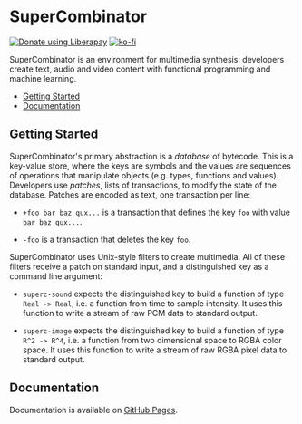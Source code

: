 # SuperCombinator
<a href="https://liberapay.com/xkapastel/donate"><img alt="Donate using Liberapay" src="https://liberapay.com/assets/widgets/donate.svg"></a> [![ko-fi](https://www.ko-fi.com/img/donate_sm.png)](https://ko-fi.com/T6T5QRUW)

SuperCombinator is an environment for multimedia synthesis: developers
create text, audio and video content with functional programming and
machine learning.

- [Getting Started](#getting-started)
- [Documentation](#documentation)

## Getting Started
SuperCombinator's primary abstraction is a *database* of
bytecode. This is a key-value store, where the keys are symbols and
the values are sequences of operations that manipulate objects
(e.g. types, functions and values). Developers use *patches*, lists of
transactions, to modify the state of the database. Patches are encoded
as text, one transaction per line:

* `+foo bar baz qux...` is a transaction that defines the key `foo`
  with value `bar baz qux...`.

* `-foo` is a transaction that deletes the key `foo`.

SuperCombinator uses Unix-style filters to create multimedia. All of
these filters receive a patch on standard input, and a distinguished
key as a command line argument:

* `superc-sound` expects the distinguished key to build a function of
  type `Real -> Real`, i.e. a function from time to sample
  intensity. It uses this function to write a stream of raw PCM data
  to standard output.

* `superc-image` expects the distinguished key to build a function of
  type `R^2 -> R^4`, i.e. a function from two dimensional space to
  RGBA color space. It uses this function to write a stream of raw
  RGBA pixel data to standard output.

## Documentation
Documentation is available on [GitHub
Pages](https://xkapastel.github.io/supercombinator).

